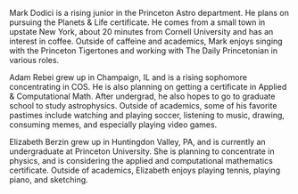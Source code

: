 Mark Dodici is a rising junior in the Princeton Astro department. He plans on pursuing the Planets & Life certificate. He comes from a small town in upstate New York, about 20 minutes from Cornell University and has an interest in coffee. Outside of caffeine and academics, Mark enjoys singing with the Princeton Tigertones and working with The Daily Princetonian in various roles.

Adam Rebei grew up in Champaign, IL and is a rising sophomore concentrating in COS. He is also planning on getting a certificate in Applied & Computational Math. After undergrad, he also hopes to go to graduate school to study astrophysics. Outside of academics, some of his favorite pastimes include watching and playing soccer, listening to music, drawing, consuming memes, and especially playing video games.

Elizabeth Berzin grew up in Huntingdon Valley, PA, and is currently an undergraduate at Princeton University. She is planning to concentrate in physics, and is considering the applied and computational mathematics certificate. Outside of academics, Elizabeth enjoys playing tennis, playing piano, and sketching.

